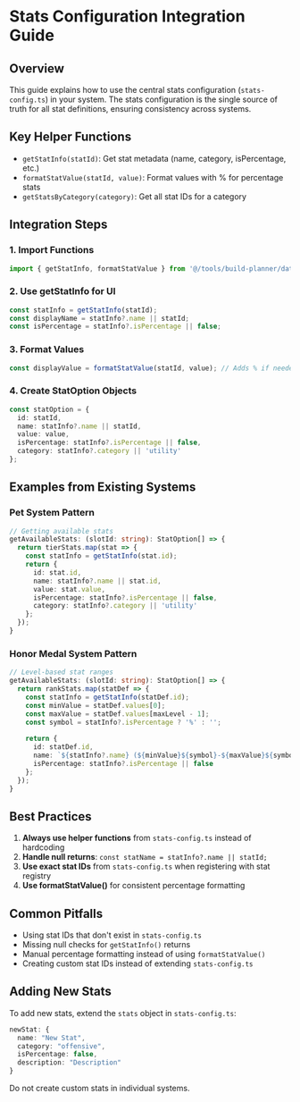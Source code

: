 # Stats Configuration Integration Guide

## Overview

This guide explains how to use the central stats configuration (`stats-config.ts`) in your system. The stats configuration is the single source of truth for all stat definitions, ensuring consistency across systems.

## Key Helper Functions

- `getStatInfo(statId)`: Get stat metadata (name, category, isPercentage, etc.)
- `formatStatValue(statId, value)`: Format values with % for percentage stats
- `getStatsByCategory(category)`: Get all stat IDs for a category

## Integration Steps

### 1. Import Functions

```typescript
import { getStatInfo, formatStatValue } from '@/tools/build-planner/data/stats-config';
```

### 2. Use getStatInfo for UI

```typescript
const statInfo = getStatInfo(statId);
const displayName = statInfo?.name || statId;
const isPercentage = statInfo?.isPercentage || false;
```

### 3. Format Values

```typescript
const displayValue = formatStatValue(statId, value); // Adds % if needed
```

### 4. Create StatOption Objects

```typescript
const statOption = {
  id: statId,
  name: statInfo?.name || statId,
  value: value,
  isPercentage: statInfo?.isPercentage || false,
  category: statInfo?.category || 'utility'
};
```

## Examples from Existing Systems

### Pet System Pattern

```typescript
// Getting available stats
getAvailableStats: (slotId: string): StatOption[] => {
  return tierStats.map(stat => {
    const statInfo = getStatInfo(stat.id);
    return {
      id: stat.id,
      name: statInfo?.name || stat.id,
      value: stat.value,
      isPercentage: statInfo?.isPercentage || false,
      category: statInfo?.category || 'utility'
    };
  });
}
```

### Honor Medal System Pattern

```typescript
// Level-based stat ranges
getAvailableStats: (slotId: string): StatOption[] => {
  return rankStats.map(statDef => {
    const statInfo = getStatInfo(statDef.id);
    const minValue = statDef.values[0];
    const maxValue = statDef.values[maxLevel - 1];
    const symbol = statInfo?.isPercentage ? '%' : '';
    
    return {
      id: statDef.id,
      name: `${statInfo?.name} (${minValue}${symbol}-${maxValue}${symbol})`,
      isPercentage: statInfo?.isPercentage || false
    };
  });
}
```

## Best Practices

1. **Always use helper functions** from `stats-config.ts` instead of hardcoding
2. **Handle null returns**: `const statName = statInfo?.name || statId;`
3. **Use exact stat IDs** from `stats-config.ts` when registering with stat registry
4. **Use formatStatValue()** for consistent percentage formatting

## Common Pitfalls

- Using stat IDs that don't exist in `stats-config.ts`
- Missing null checks for `getStatInfo()` returns
- Manual percentage formatting instead of using `formatStatValue()`
- Creating custom stat IDs instead of extending `stats-config.ts`

## Adding New Stats

To add new stats, extend the `stats` object in `stats-config.ts`:

```typescript
newStat: {
  name: "New Stat",
  category: "offensive",
  isPercentage: false,
  description: "Description"
}
```

Do not create custom stats in individual systems.